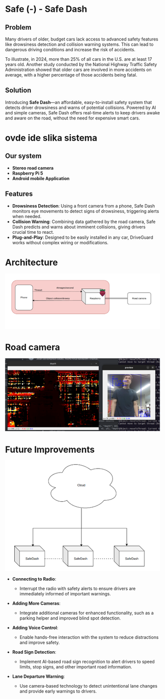 # Safe (-) - Safe Dash

## Problem
Many drivers of older, budget cars lack access to advanced safety features like drowsiness detection and collision warning systems. This can lead to dangerous driving conditions and increase the risk of accidents.

To illustrate, in 2024, more than 25% of all cars in the U.S. are at least 17 years old. Another study conducted by the National Highway Traffic Safety Administration showed that older cars are involved in more accidents on average, with a higher percentage of those accidents being fatal.

## Solution
Introducing **Safe Dash**—an affordable, easy-to-install safety system that detects driver drowsiness and warns of potential collisions. Powered by AI and simple cameras, Safe Dash offers real-time alerts to keep drivers awake and aware on the road, without the need for expensive smart cars.

# ovde ide slika sistema

## Our system
- **Stereo road camera**
- **Raspberry Pi 5**
- **Android mobile Application**

## Features

- **Drowsiness Detection**: Using a front camera from a phone, Safe Dash monitors eye movements to detect signs of drowsiness, triggering alerts when needed.
- **Collision Warning**: Combining data gathered by the road camera, Safe Dash predicts and warns about imminent collisions, giving drivers crucial time to react.
- **Plug-and-Play**: Designed to be easily installed in any car, DriveGuard works without complex wiring or modifications.

# Architecture
![Architecture](images/arch.png)

# Road camera
![Depth](images-demo/jovan_depth.png)

# Future Improvements
![Architecture](images/edge_cloud.png)

- **Connecting to Radio**:
  - Interrupt the radio with safety alerts to ensure drivers are immediately informed of important warnings.

- **Adding More Cameras**:
  - Integrate additional cameras for enhanced functionality, such as a parking helper and improved blind spot detection.

- **Adding Voice Control**:
  - Enable hands-free interaction with the system to reduce distractions and improve safety.

- **Road Sign Detection**:
  - Implement AI-based road sign recognition to alert drivers to speed limits, stop signs, and other important road information.

- **Lane Departure Warning**:
  - Use camera-based technology to detect unintentional lane changes and provide early warnings to drivers.
